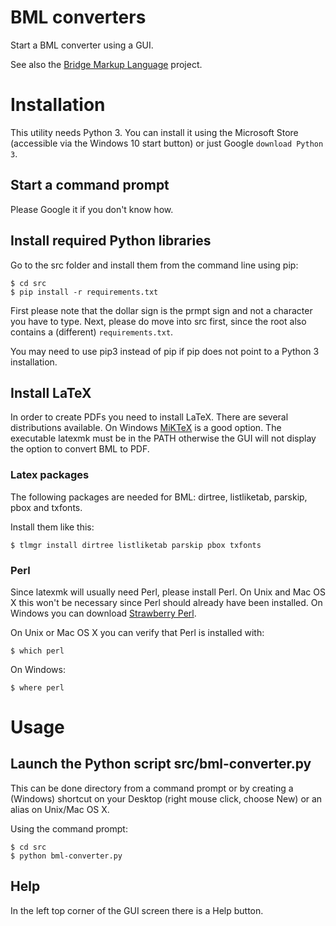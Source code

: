 # BML converters

Start a BML converter using a GUI.

See also the [Bridge Markup Language](https://github.com/gpaulissen/bml) project.

# Installation

This utility needs Python 3. You can install it using the Microsoft Store
(accessible via the Windows 10 start button) or just Google `download Python 3`.

## Start a command prompt

Please Google it if you don't know how.

## Install required Python libraries

Go to the src folder and install them from the command line using pip:

```
$ cd src
$ pip install -r requirements.txt
```

First please note that the dollar sign is the prmpt sign and not a character you have to type.
Next, please do move into src first, since the root also contains a (different) `requirements.txt`.

You may need to use pip3 instead of pip if pip does not point to a Python 3 installation.

## Install LaTeX

In order to create PDFs you need to install LaTeX. There are several
distributions available. On Windows [MiKTeX](https://miktex.org/) is a good
option. The executable latexmk must be in the PATH otherwise the GUI will not
display the option to convert BML to PDF.

### Latex packages

The following packages are needed for BML: dirtree, listliketab, parskip, pbox and txfonts.

Install them like this:

```
$ tlmgr install dirtree listliketab parskip pbox txfonts
```

### Perl

Since latexmk will usually need Perl, please install Perl. On Unix and Mac OS X this won't be necessary since Perl should already have been installed. On Windows you can download [Strawberry Perl](https://strawberryperl.com/).

On Unix or Mac OS X you can verify that Perl is installed with:

```
$ which perl
```

On Windows:

```
$ where perl
```

# Usage

## Launch the Python script src/bml-converter.py

This can be done directory from a command prompt or by creating a (Windows)
shortcut on your Desktop (right mouse click, choose New) or an alias on Unix/Mac OS X.

Using the command prompt:

```
$ cd src
$ python bml-converter.py
```

## Help

In the left top corner of the GUI screen there is a Help button.
